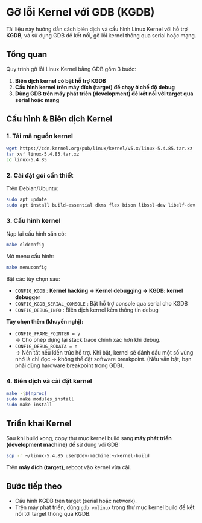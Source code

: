 # Gỡ lỗi Kernel với GDB (KGDB)

Tài liệu này hướng dẫn cách biên dịch và cấu hình Linux Kernel với hỗ trợ **KGDB**, và sử dụng GDB để kết nối, gỡ lỗi kernel thông qua serial hoặc mạng.

## Tổng quan

Quy trình gỡ lỗi Linux Kernel bằng GDB gồm 3 bước:

1. **Biên dịch kernel có bật hỗ trợ KGDB**  
2. **Cấu hình kernel trên máy đích (target) để chạy ở chế độ debug**  
3. **Dùng GDB trên máy phát triển (development) để kết nối với target qua serial hoặc mạng**

## Cấu hình & Biên dịch Kernel

### 1. Tải mã nguồn kernel

```bash
wget https://cdn.kernel.org/pub/linux/kernel/v5.x/linux-5.4.85.tar.xz
tar xvf linux-5.4.85.tar.xz
cd linux-5.4.85
```

### 2. Cài đặt gói cần thiết

Trên Debian/Ubuntu:

```bash
sudo apt update
sudo apt install build-essential dkms flex bison libssl-dev libelf-dev
```

### 3. Cấu hình kernel

Nạp lại cấu hình sẵn có:

```bash
make oldconfig
```

Mở menu cấu hình:

```bash
make menuconfig
```

Bật các tùy chọn sau:

- `CONFIG_KGDB` : **Kernel hacking → Kernel debugging → KGDB: kernel debugger**  
- `CONFIG_KGDB_SERIAL_CONSOLE` : Bật hỗ trợ console qua serial cho KGDB  
- `CONFIG_DEBUG_INFO` : Biên dịch kernel kèm thông tin debug  

**Tùy chọn thêm (khuyến nghị):**
- `CONFIG_FRAME_POINTER = y`  
  → Cho phép dựng lại stack trace chính xác hơn khi debug.  
- `CONFIG_DEBUG_RODATA = n`  
  → Nên tắt nếu kiến trúc hỗ trợ. Khi bật, kernel sẽ đánh dấu một số vùng nhớ là chỉ đọc → không thể đặt software breakpoint. (Nếu vẫn bật, bạn phải dùng hardware breakpoint trong GDB).

### 4. Biên dịch và cài đặt kernel

```bash
make -j$(nproc)
sudo make modules_install
sudo make install
```

## Triển khai Kernel

Sau khi build xong, copy thư mục kernel build sang **máy phát triển (development machine)** để sử dụng với GDB:

```bash
scp -r ~/linux-5.4.85 user@dev-machine:~/kernel-build
```

Trên **máy đích (target)**, reboot vào kernel vừa cài.

## Bước tiếp theo

- Cấu hình KGDB trên target (serial hoặc network).  
- Trên máy phát triển, dùng `gdb vmlinux` trong thư mục kernel build để kết nối tới target thông qua KGDB.  
